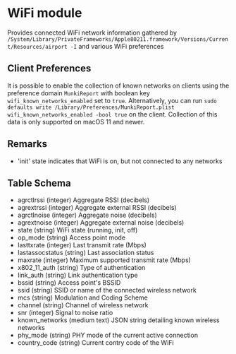 WiFi module
==============

Provides connected WiFi network information gathered by `/System/Library/PrivateFrameworks/Apple80211.framework/Versions/Current/Resources/airport -I` and various WiFi preferences

Client Preferences
---

It is possible to enable the collection of known networks on clients using the preference domain `MunkiReport` with boolean key `wifi_known_networks_enabled` set to `true`. Alternatively, you can run `sudo defaults write /Library/Preferences/MunkiReport.plist wifi_known_networks_enabled -bool true` on the client. Collection of this data is only supported on macOS 11 and newer.

Remarks
---

* 'init' state indicates that WiFi is on, but not connected to any networks


Table Schema
---

* agrctlrssi (integer) Aggregate RSSI (decibels) 
* agrextrssi (integer) Aggregate external RSSI (decibels)
* agrctlnoise (integer) Aggregate noise (decibels)
* agrextnoise (integer) Aggregate external noise (decibels)
* state (string) WiFi state (running, init, off)
* op_mode (string) Access point mode
* lasttxrate (integer) Last transmit rate (Mbps)
* lastassocstatus (string) Last association status
* maxrate (integer) Maximum supported transmit rate (Mbps)
* x802_11_auth (string) Type of authentication
* link_auth (string) Link authentication type
* bssid (string) Access point's BSSID
* ssid (string) SSID or name of the connected wireless network
* mcs (string) Modulation and Coding Scheme
* channel (string) Channel of wireless network
* snr (integer) Signal to noise ratio
* known_networks (medium text) JSON string detailing known wireless networks
* phy_mode (string) PHY mode of the current active connection
* country_code (string) Current contry code of the WiFi